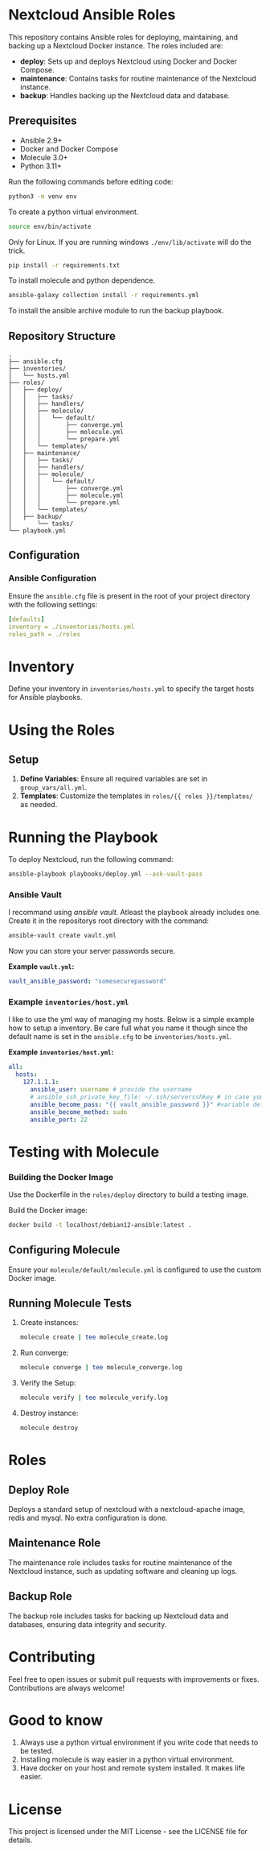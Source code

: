 # Nextcloud Ansible Roles

This repository contains Ansible roles for deploying, maintaining, and backing up a Nextcloud Docker instance. The roles included are:

- **deploy**: Sets up and deploys Nextcloud using Docker and Docker Compose.
- **maintenance**: Contains tasks for routine maintenance of the Nextcloud instance.
- **backup**: Handles backing up the Nextcloud data and database.

## Prerequisites
- Ansible 2.9+
- Docker and Docker Compose
- Molecule 3.0+
- Python 3.11+

Run the following commands before editing code:
```bash
python3 -m venv env
```
To create a python virtual environment.
```bash
source env/bin/activate
```
Only for Linux. If you are running windows `./env/lib/activate` will do the trick.
```bash
pip install -r requirements.txt
```
To install molecule and python dependence. 
```bash
ansible-galaxy collection install -r requirements.yml
```
To install the ansible archive module to run the backup playbook.

## Repository Structure

```
.
├── ansible.cfg
├── inventories/
│   └── hosts.yml
├── roles/
│   ├── deploy/
│   │   ├── tasks/
│   │   ├── handlers/
│   │   ├── molecule/
│   │   │   └── default/
│   │   │       ├── converge.yml
│   │   │       ├── molecule.yml
│   │   │       └── prepare.yml
│   │   └── templates/
│   ├── maintenance/
│   │   ├── tasks/
│   │   ├── handlers/
│   │   ├── molecule/
│   │   │   └── default/
│   │   │       ├── converge.yml
│   │   │       ├── molecule.yml
│   │   │       └── prepare.yml
│   │   └── templates/
│   ├── backup/
│       └── tasks/
└── playbook.yml

```

## Configuration

### Ansible Configuration

Ensure the `ansible.cfg` file is present in the root of your project directory with the following settings:
```yml
[defaults]
inventory = ./inventories/hosts.yml
roles_path = ./roles
```

# Inventory
Define your inventory in `inventories/hosts.yml` to specify the target hosts for Ansible playbooks.

# Using the Roles
## Setup
1. **Define Variables**: Ensure all required variables are set in `group_vars/all.yml`.
2. **Templates**: Customize the templates in `roles/{{ roles }}/templates/` as needed.

# Running the Playbook

To deploy Nextcloud, run the following command:
```bash
ansible-playbook playbooks/deploy.yml --ask-vault-pass
```

### Ansible Vault

I recommand using *ansible vault*. Atleast the playbook already includes one. Create it in the repositorys root directory with the command:
```bash
ansible-vault create vault.yml
```
Now you can store your server passwords secure.

**Example `vault.yml`:**
```yml
vault_ansible_password: "somesecurepassword"
```

### Example `inventories/host.yml`
I like to use the yml way of managing my hosts. Below is a simple example how to setup a inventory. Be care full what you name it though since the default name is set in the `ansible.cfg` to be `inventories/hosts.yml`. 

**Example `inventories/host.yml`:** 
```yml
all:
  hosts:
    127.1.1.1:
      ansible_user: username # provide the username
      # ansible_ssh_private_key_file: ~/.ssh/serversshkey # in case you use ssh key (you should)
      ansible_become_pass: "{{ vault_ansible_password }}" #variable defiened in vault.yml that points to the password of the user
      ansible_become_method: sudo
      ansible_port: 22
```

# Testing with Molecule
### Building the Docker Image
Use the Dockerfile in the `roles/deploy` directory to build a testing image.

Build the Docker image:
```bash
docker build -t localhost/debian12-ansible:latest .
```

## Configuring Molecule
Ensure your `molecule/default/molecule.yml` is configured to use the custom Docker image.

## Running Molecule Tests
1. Create instances:
    ```bash
    molecule create | tee molecule_create.log
    ```
2. Run converge:
    ```bash
    molecule converge | tee molecule_converge.log
    ```
3. Verify the Setup:
    ```bash
    molecule verify | tee molecule_verify.log
    ```
4. Destroy instance:
    ```bash
    molecule destroy
    ```

# Roles
## Deploy Role
Deploys a standard setup of nextcloud with a nextcloud-apache image, redis and mysql. No extra configuration is done.

## Maintenance Role
The maintenance role includes tasks for routine maintenance of the Nextcloud instance, such as updating software and cleaning up logs.

## Backup Role
The backup role includes tasks for backing up Nextcloud data and databases, ensuring data integrity and security.

# Contributing
Feel free to open issues or submit pull requests with improvements or fixes. Contributions are always welcome!

# Good to know

1. Always use a python virtual environment if you write code that needs to be tested.
2. Installing molecule is way easier in a python virtual environment.
3. Have docker on your host and remote system installed. It makes life easier.

# License
This project is licensed under the MIT License - see the LICENSE file for details.

